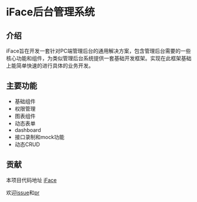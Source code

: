 # iFace后台管理系统

## 介绍

iFace旨在开发一套针对PC端管理后台的通用解决方案，包含管理后台需要的一些核心功能和组件，为类似管理后台系统提供一套基础开发框架。实现在此框架基础上能简单快速的进行具体的业务开发。

## 主要功能

* 基础组件
* 权限管理
* 图表组件 
* 动态表单 
* dashboard 
* 接口录制和mock功能
* 动态CRUD

## 贡献

本项目代码地址 [iFace](https://github.com/ccqiuqiu/iface)

欢迎[issue](https://github.com/ccqiuqiu/iface/issues)和[pr](https://github.com/ccqiuqiu/iface/pulls)  


